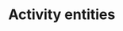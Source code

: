# Activity entities

<!-- https://docs.microsoft.com/en-us/dynamics365/customer-engagement/developer/activity-entities -->